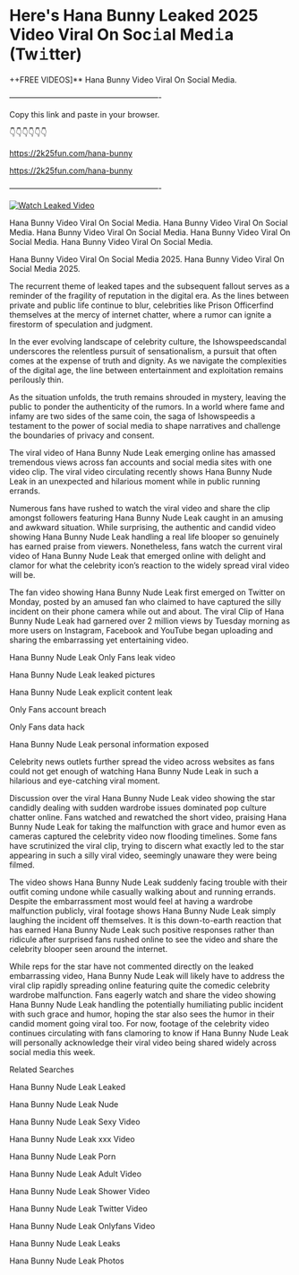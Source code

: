 # Here's Hana Bunny Leaked 2025 Video Viral On Soc𝚒al Med𝚒a (Tw𝚒tter)

++FREE VIDEOS]** Hana Bunny Video Viral On Social Media.

———————————————————-

Copy this link and paste in your browser.

👇👇👇👇👇👇

https://2k25fun.com/hana-bunny

https://2k25fun.com/hana-bunny

———————————————————-

[![Watch Leaked Video](https://miro.medium.com/v2/resize:fit:828/format:webp/1*cilzJN44JGOrTw9NJCrNHA.gif "Watch Leaked Video")](https://2k25fun.com/hana-bunny)

Hana Bunny Video Viral On Social Media. Hana Bunny Video Viral On Social Media. Hana Bunny Video Viral On Social Media. Hana Bunny Video Viral On Social Media. Hana Bunny Video Viral On Social Media.

Hana Bunny Video Viral On Social Media 2025. Hana Bunny Video Viral On Social Media 2025.

The recurrent theme of leaked tapes and the subsequent fallout serves as a reminder of the fragility of reputation in the digital era. As the lines between private and public life continue to blur, celebrities like Prison Officerfind themselves at the mercy of internet chatter, where a rumor can ignite a firestorm of speculation and judgment.

In the ever evolving landscape of celebrity culture, the Ishowspeedscandal underscores the relentless pursuit of sensationalism, a pursuit that often comes at the expense of truth and dignity. As we navigate the complexities of the digital age, the line between entertainment and exploitation remains perilously thin.

As the situation unfolds, the truth remains shrouded in mystery, leaving the public to ponder the authenticity of the rumors. In a world where fame and infamy are two sides of the same coin, the saga of Ishowspeedis a testament to the power of social media to shape narratives and challenge the boundaries of privacy and consent.

The viral video of Hana Bunny Nude Leak emerging online has amassed tremendous views across fan accounts and social media sites with one video clip. The viral video circulating recently shows Hana Bunny Nude Leak in an unexpected and hilarious moment while in public running errands.

Numerous fans have rushed to watch the viral video and share the clip amongst followers featuring Hana Bunny Nude Leak caught in an amusing and awkward situation. While surprising, the authentic and candid video showing Hana Bunny Nude Leak handling a real life blooper so genuinely has earned praise from viewers. Nonetheless, fans watch the current viral video of Hana Bunny Nude Leak that emerged online with delight and clamor for what the celebrity icon’s reaction to the widely spread viral video will be.

The fan video showing Hana Bunny Nude Leak first emerged on Twitter on Monday, posted by an amused fan who claimed to have captured the silly incident on their phone camera while out and about. The viral Clip of Hana Bunny Nude Leak had garnered over 2 million views by Tuesday morning as more users on Instagram, Facebook and YouTube began uploading and sharing the embarrassing yet entertaining video.

Hana Bunny Nude Leak Only Fans leak video

Hana Bunny Nude Leak leaked pictures

Hana Bunny Nude Leak explicit content leak

Only Fans account breach

Only Fans data hack

Hana Bunny Nude Leak personal information exposed

Celebrity news outlets further spread the video across websites as fans could not get enough of watching Hana Bunny Nude Leak in such a hilarious and eye-catching viral moment.

Discussion over the viral Hana Bunny Nude Leak video showing the star candidly dealing with sudden wardrobe issues dominated pop culture chatter online. Fans watched and rewatched the short video, praising Hana Bunny Nude Leak for taking the malfunction with grace and humor even as cameras captured the celebrity video now flooding timelines. Some fans have scrutinized the viral clip, trying to discern what exactly led to the star appearing in such a silly viral video, seemingly unaware they were being filmed.

The video shows Hana Bunny Nude Leak suddenly facing trouble with their outfit coming undone while casually walking about and running errands. Despite the embarrassment most would feel at having a wardrobe malfunction publicly, viral footage shows Hana Bunny Nude Leak simply laughing the incident off themselves. It is this down-to-earth reaction that has earned Hana Bunny Nude Leak such positive responses rather than ridicule after surprised fans rushed online to see the video and share the celebrity blooper seen around the internet.

While reps for the star have not commented directly on the leaked embarrassing video, Hana Bunny Nude Leak will likely have to address the viral clip rapidly spreading online featuring quite the comedic celebrity wardrobe malfunction. Fans eagerly watch and share the video showing Hana Bunny Nude Leak handling the potentially humiliating public incident with such grace and humor, hoping the star also sees the humor in their candid moment going viral too. For now, footage of the celebrity video continues circulating with fans clamoring to know if Hana Bunny Nude Leak will personally acknowledge their viral video being shared widely across social media this week.

Related Searches

Hana Bunny Nude Leak Leaked

Hana Bunny Nude Leak Nude

Hana Bunny Nude Leak Sexy Video

Hana Bunny Nude Leak xxx Video

Hana Bunny Nude Leak Porn

Hana Bunny Nude Leak Adult Video

Hana Bunny Nude Leak Shower Video

Hana Bunny Nude Leak Twitter Video

Hana Bunny Nude Leak Onlyfans Video

Hana Bunny Nude Leak Leaks

Hana Bunny Nude Leak Photos